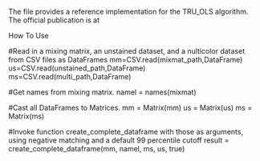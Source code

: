 The file provides a reference implementation for the TRU_OLS algorithm. The official publication is at <insert link when published.>
 
How To Use
 
#Read in a mixing matrix, an unstained dataset, and a nulticolor dataset from CSV files as DataFrames
mm=CSV.read(mixmat_path,DataFrame)
us=CSV.read(unstained_path,DataFrame)
ms=CSV.read(multi_path,DataFrame)

#Get names from mixing matrix.
namel = names(mixmat)

#Cast all DataFrames to Matrices.
mm = Matrix(mm)
us = Matrix(us)
ms = Matrix(ms)

#Invoke function create_complete_dataframe with those as arguments, using negative matching and a default 99 percentile cutoff
result = create_complete_dataframe(mm, namel, ms, us, true) 
